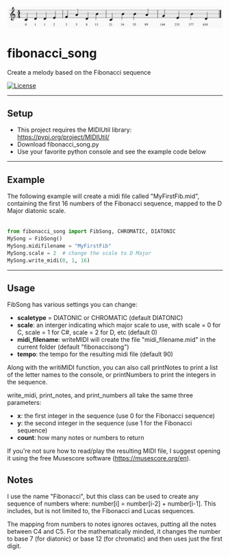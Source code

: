 ![Sample Fibonacci Song](FibonacciSample.png)

# fibonacci_song
Create a melody based on the Fibonacci sequence

[![License](http://img.shields.io/:license-mit-blue.svg?style=flat-square)](http://badges.mit-license.org)

---

## Setup

 - This project requires the MIDIUtil library: https://pypi.org/project/MIDIUtil/
 - Download fibonacci_song.py
 - Use your favorite python console and see the example code below
 
---

## Example
The following example will create a midi file called "MyFirstFib.mid", containing the first 16 numbers of the Fibonacci sequence, mapped to the D Major diatonic scale.
```python

from fibonacci_song import FibSong, CHROMATIC, DIATONIC
MySong = FibSong()
MySong.midifilename = "MyFirstFib"
MySong.scale = 2  # change the scale to D Major
MySong.write_midi(0, 1, 16)

```

---

## Usage
FibSong has various settings you can change:
- **scaletype** = DIATONIC or CHROMATIC (default DIATONIC)
- **scale**: an interger indicating which major scale to use, with scale = 0 for C, scale = 1 for C#, scale = 2 for D, etc (default 0)
- **midi_filename**: writeMIDI will create the file "midi_filename.mid" in the current folder (default "fibonaccisong")
- **tempo**: the tempo for the resulting midi file (default 90)

Along with the writiMIDI function, you can also call printNotes to print a list of the letter names to the console, or printNumbers to print the integers in the sequence.

write_midi, print_notes, and print_numbers all take the same three parameters:
- **x**: the first integer in the sequence (use 0 for the Fibonacci sequence)
- **y**: the second integer in the sequence (use 1 for the Fibonacci sequence)
- **count**: how many notes or numbers to return

If you're not sure how to read/play the resulting MIDI file, I suggest opening it using the free Musescore software (https://musescore.org/en).

## Notes
I use the name "Fibonacci", but this class can be used to create any sequence of numbers where: 
number[i] = number[i-2] + number[i-1]. 
This includes, but is not limited to, the Fibonacci and Lucas sequences.

The mapping from numbers to notes ignores octaves, putting all the notes between C4 and C5.
For the mathematically minded, it changes the number to base 7 (for diatonic) or base 12 (for chromatic) and then uses just the first digit.
